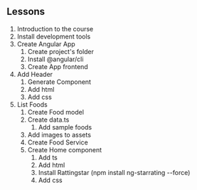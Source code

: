 ## Lessons
1. Introduction to the course
2. Install development tools
3. Create Angular App
    1. Create project's folder
    2. Install @angular/cli
    3. Create App frontend
4. Add Header
    1. Generate Component
    2. Add html
    3. Add css
5. List Foods
    1. Create Food model
    2. Create data.ts
        1. Add sample foods
    3. Add images to assets
    4. Create Food Service
    5. Create Home component
        1. Add ts
        2. Add html
         1. Install Rattingstar (npm install ng-starrating --force)
        3. Add css

